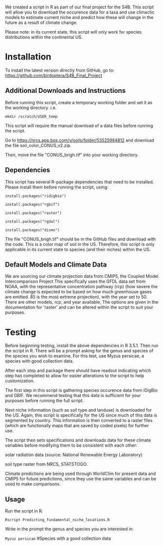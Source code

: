 We created a script in R as part of our final project for the S4B.
This script will allow you to download the occurence data for a taxa
and use climactic models to estimate current niche and predict how these will change in the future as a result of climate change. 

Please note: in its current state, this script will only work for species distributions within the continental US.

# Installation

To install the latest version directly from GitHub, go to:
<https://github.com/birdoptera/S4B_Final_Project>

## Additional Downloads and Instructions

Before running this script, create a temporary working folder and set it as the working directory .i.e. 

`mkdir /scratch/USER_temp` 

This script will require the manual download of a data files before running the script.

Go to <https://nrcs.app.box.com/v/soils/folder/53525984812> and download the file soil_color_CONUS_v2.zip. 

Then, move the file "CONUS_brigh.tif" into your working directory.


## Dependencies
This script has several R-package dependencies that need to be installed. Please install them before running the script, using:

```
install.packages("ridigbio")

install.packages("rgbif")

install.packages("raster")

install.packages("rgdal")

install.packages("dismo")
```


The file "CONUS_brigh.tif" should be in the GitHub files and download with the code. This is a color map of soil in the US. 
Therefore, this script is only applicable in its current state to species (and their niches) within the US.

## Default Models and Climate Data

We are sourcing our climate projection data from CMIP5, the Coupled Model Intercomparison Project
This specifically uses the GFDL data set from NOAA, with the representative concentration pathway (rcp) (how
severe the climate change is expected to be based on how much greenhouse gases are emitted.
85 is the most extreme projection), with the year set to 50. There are other models, rcp, and year available,
The options are given in the documentation for 'raster' and can be altered within the script to suit your purposes.


# Testing

Before beginning testing, install the above dependencies in R 3.5.1. Then run the script in R. There will be a prompt
asking for the genus and species of the species you wish to examine. For this test, use Myzus persicae, a species with 
good collection data.

After each step and package there should have readout indicating which step has completed to allow for easier alterations 
to the script to help customization.

The first step in this script is gathering species occurence data from iDigBio and GBIF. We recommend testing that this data
is sufficient for your purposes before running the full script.

Next niche information (such as soil type and landuse) is downloaded for the US. Again, this script is specifically for the US 
since much of this data is segmented by country. This information is then converted to a raster files (which are functionally maps
that are saved by coded pixels) for further use.

The script then sets specifications and downloads data for these climate variables before modifying them to be consistent
with each other:

solar radiation data (source: National Renewable Energy Laboratory)

soil type raster from NRCS, STATSTOGO.

Climate predictions are being used through WorldClim for present data and CMIP5 for future predictions,
since they use the same variables and can be used to make comparisons.

## Usage

Run the script in R:

`Rscript Predicting_fundamental_niche_locations.R`

Write in the prompt the genus and species you are interested in:

`Myzuz persicae` #Species with a good collection data

